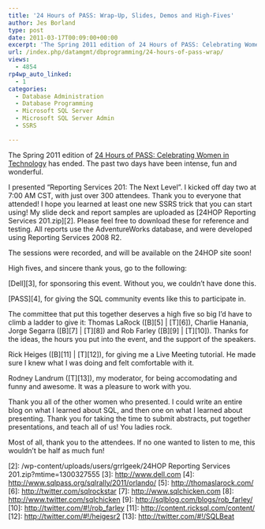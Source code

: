 ```yaml
---
title: '24 Hours of PASS: Wrap-Up, Slides, Demos and High-Fives'
author: Jes Borland
type: post
date: 2011-03-17T00:09:00+00:00
excerpt: 'The Spring 2011 edition of 24 Hours of PASS: Celebrating Women in Technology has ended. The past two days have been intense, fun and wonderful. My slides and demos are available here.'
url: /index.php/datamgmt/dbprogramming/24-hours-of-pass-wrap/
views:
  - 4854
rp4wp_auto_linked:
  - 1
categories:
  - Database Administration
  - Database Programming
  - Microsoft SQL Server
  - Microsoft SQL Server Admin
  - SSRS

---
```

The Spring 2011 edition of [24 Hours of PASS: Celebrating Women in Technology][1] has ended. The past two days have been intense, fun and wonderful. 

I presented &#8220;Reporting Services 201: The Next Level&#8221;. I kicked off day two at 7:00 AM CST, with just over 300 attendees. Thank you to everyone that attended! I hope you learned at least one new SSRS trick that you can start using! My slide deck and report samples are uploaded as [24HOP Reporting Services 201.zip][2]. Please feel free to download these for reference and testing. All reports use the AdventureWorks database, and were developed using Reporting Services 2008 R2. 

The sessions were recorded, and will be available on the 24HOP site soon! 

High fives, and sincere thank yous, go to the following: 

[Dell][3], for sponsoring this event. Without you, we couldn&#8217;t have done this. 

[PASS][4], for giving the SQL community events like this to participate in. 

The committee that put this together deserves a high five so big I&#8217;d have to climb a ladder to give it: Thomas LaRock ([B][5] | [T][6]), Charlie Hanania, Jorge Segarra ([B][7] | [T][8]) and Rob Farley ([B][9] | [T][10]). Thanks for the ideas, the hours you put into the event, and the support of the speakers. 

Rick Heiges ([B][11] | [T][12]), for giving me a Live Meeting tutorial. He made sure I knew what I was doing and felt comfortable with it. 

Rodney Landrum ([T][13]), my moderator, for being accomodating and funny and awesome. It was a pleasure to work with you. 

Thank you all of the other women who presented. I could write an entire blog on what I learned about SQL, and then one on what I learned about presenting. Thank you for taking the time to submit abstracts, put together presentations, and teach all of us! You ladies rock. 

Most of all, thank you to the attendees. If no one wanted to listen to me, this wouldn&#8217;t be half as much fun!

 [1]: http://www.sqlpass.org/24hours/Spring2011/
 [2]: /wp-content/uploads/users/grrlgeek/24HOP Reporting Services 201.zip?mtime=1300327555
 [3]: http://www.dell.com
 [4]: http://www.sqlpass.org/sqlrally/2011/orlando/
 [5]: http://thomaslarock.com/
 [6]: http://twitter.com/sqlrockstar
 [7]: http://www.sqlchicken.com
 [8]: http://www.twitter.com/sqlchicken
 [9]: http://sqlblog.com/blogs/rob_farley/
 [10]: http://twitter.com/#!/rob_farley
 [11]: http://content.ricksql.com/content/
 [12]: http://twitter.com/#!/heigesr2
 [13]: http://twitter.com/#!/SQLBeat